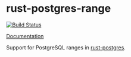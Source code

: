 # rust-postgres-range
[![Build Status](https://travis-ci.org/sfackler/rust-postgres-range.svg?branch=master)](https://travis-ci.org/sfackler/rust-postgres-range)

[Documentation](https://sfackler.github.io/rust-postgres-range/doc/v0.7.4/postgres_range)

Support for PostgreSQL ranges in [rust-postgres](https://github.com/sfackler/rust-postgres).
